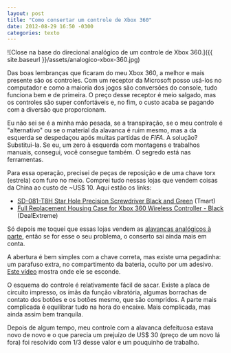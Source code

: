 ```yaml
---
layout: post
title: "Como consertar um controle de Xbox 360"
date: 2012-08-29 16:50 -0300
categories: texto
---
```

![Close na base do direcional analógico de um controle de Xbox 360.]({{ site.baseurl }}/assets/analogico-xbox-360.jpg)

Das boas lembranças que ficaram do meu Xbox 360, a melhor e mais presente são os controles. Com um receptor da Microsoft posso usá-los no computador e como a maioria dos jogos são conversões do console, tudo funciona bem e de primeira. O preço desse receptor é meio salgado, mas os controles são super confortáveis e, no fim, o custo acaba se pagando com a diversão que proporcionam.

Eu não sei se é a minha mão pesada, se a transpiração, se o meu controle é "alternativo" ou se o material da alavanca é ruim mesmo, mas a da esquerda se despedaçou após muitas partidas de _FIFA_. A solução? Substitui-la. Se eu, um zero à esquerda com montagens e trabalhos manuais, consegui, você consegue também. O segredo está nas ferramentas.

Para essa operação, precisei de peças de reposição e de uma chave torx (estrela) com furo no meio. Comprei tudo nessas lojas que vendem coisas da China ao custo de ~US$ 10. Aqui estão os links:

* [SD-081-T8H Star Hole Precision Screwdriver Black and Green](http://www.tmart.com/SD081T8H-Star-Hole-Precision-Screwdriver-Black-and-Green_p151450.html) (Tmart)
* [Full Replacement Housing Case for Xbox 360 Wireless Controller - Black](http://www.dealextreme.com/p/full-replacement-housing-case-for-xbox-360-wireless-controller-black-56705?item=50) (DealExtreme)

Só depois me toquei que essas lojas vendem as [alavancas analógicos à parte](http://www.dealextreme.com/p/replacement-plastic-analog-cap-for-xbox-360-controller-grey-2-piece-145260?item=8), então se for esse o seu problema, o conserto sai ainda mais em conta.

A abertura é bem simples com a chave correta, mas existe uma pegadinha: um parafuso extra, no compartimento da bateria, oculto por um adesivo. [Este vídeo](http://www.youtube.com/watch?v=lFCnEvsNyW4) mostra onde ele se esconde.

O esquema do controle é relativamente fácil de sacar. Existe a placa de circuito impresso, os ímãs da função vibratória, algumas borrachas de contato dos botões e os botões mesmo, que são compridos. A parte mais complicada é equilibrar tudo na hora do encaixe. Mais complicada, mas ainda assim bem tranquila.

Depois de algum tempo, meu controle com a alavanca defeituosa estava novo de novo e o que parecia um prejuízo de US$ 30 (preço de um novo lá fora) foi resolvido com 1/3 desse valor e um pouquinho de trabalho.
